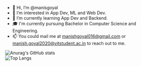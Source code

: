 - 👋 Hi, I’m @manisgoyal
- 👀 I’m interested in App Dev, ML and Web Dev.
- 🌱 I’m currently learning App Dev and Backend.
- :mortar_board: I'm currently pursuing Bachelor in Computer Science and Engineering.
- 📫 You could mail me at <a href = "mailto://manishgoyal016@gmail.com">manishgoyal016@gmail.com</a> or <a href = "mailto://manish.goyal2020@vitstudent.ac.in">manish.goyal2020@vitstudent.ac.in</a> to reach out to me.

![Anurag's GitHub stats](https://github-readme-stats.vercel.app/api?username=manisgoyal&count_private=true&show_icons=true&theme=dracula)
</br>
![Top Langs](https://github-readme-stats.vercel.app/api/top-langs/?username=manisgoyal&layout=compact&theme=dracula)
<!---
manisgoyal/manisgoyal is a ✨ special ✨ repository because its `README.md` (this file) appears on your GitHub profile.
You can click the Preview link to take a look at your changes.
--->

